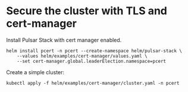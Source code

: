 # Secure the cluster with TLS and cert-manager

Install Pulsar Stack with cert manager enabled.
```
helm install pcert -n pcert --create-namespace helm/pulsar-stack \
    --values helm/examples/cert-manager/values.yaml \
    --set cert-manager.global.leaderElection.namespace=pcert 
```

Create a simple cluster:
```
kubectl apply -f helm/examples/cert-manager/cluster.yaml -n pcert
```